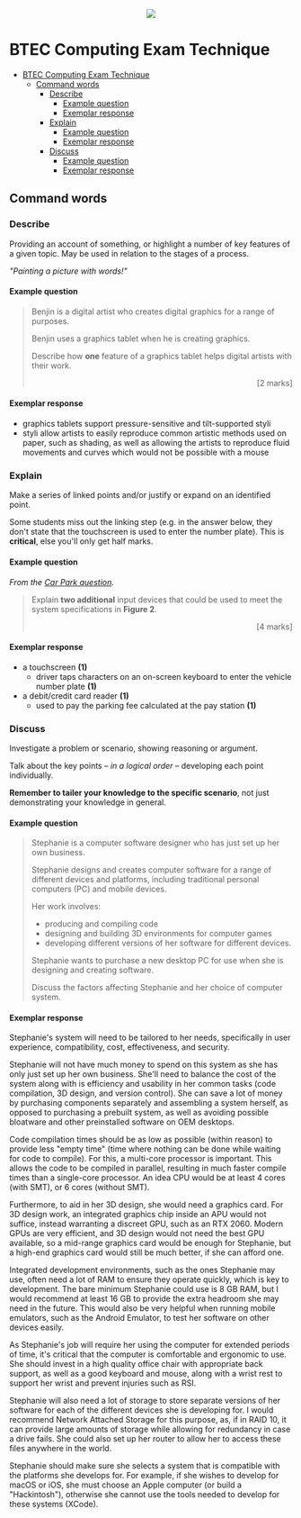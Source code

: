 <p align="center">
  <img src="../../../common-assets/blob/main/images/bhasvic/bhasvic-rect-hills-text-small.png?raw=true">
</p>

# BTEC Computing Exam Technique

- [BTEC Computing Exam Technique](#btec-computing-exam-technique)
  - [Command words](#command-words)
    - [Describe](#describe)
      - [Example question](#example-question)
      - [Exemplar response](#exemplar-response)
    - [Explain](#explain)
      - [Example question](#example-question-1)
      - [Exemplar response](#exemplar-response-1)
    - [Discuss](#discuss)
      - [Example question](#example-question-2)
      - [Exemplar response](#exemplar-response-2)

## Command words

### Describe

Providing an account of something, or highlight a number of key features of a given topic. May be used in relation to the stages of a process.

*"Painting a picture with words!"*

#### Example question

> Benjin is a digital artist who creates digital graphics for a range of purposes.
> 
> Benjin uses a graphics tablet when he is creating graphics.
>
> Describe how **one** feature of a graphics tablet helps digital artists with their work.
> 
> <p align="right">[2 marks]</p>

#### Exemplar response

- graphics tablets support pressure-sensitive and tilt-supported styli
- styli allow artists to easily reproduce common artistic methods used on paper, such as shading, as well as allowing the artists to reproduce fluid movements and curves which would not be possible with a mouse

### Explain

Make a series of linked points and/or justify or expand on an identified point.

Some students miss out the linking step (e.g. in the answer below, they don't state that the touchscreen is used to enter the number plate). This is **critical**, else you'll only get half marks.

#### Example question

*From the [Car Park question](assets/Car%20Park%20Hardware%20Q.pdf).*

> Explain **two additional** input devices that could be used to meet the system specifications in **Figure 2**. 
> 
> <p align="right">[4 marks]</p>

#### Exemplar response

- a touchscreen **(1)**
  - driver taps characters on an on-screen keyboard to enter the vehicle number plate **(1)**
- a debit/credit card reader **(1)**
  - used to pay the parking fee calculated at the pay station **(1)**

### Discuss

Investigate a problem or scenario, showing reasoning or argument.

Talk about the key points – *in a logical order* – developing each point individually.

**Remember to tailer your knowledge to the specific scenario**, not just demonstrating your knowledge in general.

#### Example question

> Stephanie is a computer software designer who has just set up her own business.
> 
> Stephanie designs and creates computer software for a range of different devices and platforms, including traditional personal computers (PC) and mobile devices.
>
> Her work involves:
> - producing and compiling code
> - designing and building 3D environments for computer games
> - developing different versions of her software for different devices. 
>
> Stephanie wants to purchase a new desktop PC for use when she is designing and creating software.
> 
> Discuss the factors affecting Stephanie and her choice of computer system.

#### Exemplar response

Stephanie's system will need to be tailored to her needs, specifically in user experience, compatibility, cost, effectiveness, and security.

Stephanie will not have much money to spend on this system as she has only just set up her own business. She'll need to balance the cost of the system along with is efficiency and usability in her common tasks (code compilation, 3D design, and version control). She can save a lot of money by purchasing components separately and assembling a system herself, as opposed to purchasing a prebuilt system, as well as avoiding possible bloatware and other preinstalled software on OEM desktops.

Code compilation times should be as low as possible (within reason) to provide less "empty time" (time where nothing can be done while waiting for code to compile). For this, a multi-core processor is important. This allows the code to be compiled in parallel, resulting in much faster compile times than a single-core processor. An idea CPU would be at least 4 cores (with SMT), or 6 cores (without SMT).

Furthermore, to aid in her 3D design, she would need a graphics card. For 3D design work, an integrated graphics chip inside an APU would not suffice, instead warranting a discreet GPU, such as an RTX 2060. Modern GPUs are very efficient, and 3D design would not need the best GPU available, so a mid-range graphics card would be enough for Stephanie, but a high-end graphics card would still be much better, if she can afford one.

Integrated development environments, such as the ones Stephanie may use, often need a lot of RAM to ensure they operate quickly, which is key to development. The bare minimum Stephanie could use is 8 GB RAM, but I would recommend at least 16 GB to provide the extra headroom she may need in the future. This would also be very helpful when running mobile emulators, such as the Android Emulator, to test her software on other devices easily.

As Stephanie's job will require her using the computer for extended periods of time, it's critical that the computer is comfortable and ergonomic to use. She should invest in a high quality office chair with appropriate back support, as well as a good keyboard and mouse, along with a wrist rest to support her wrist and prevent injuries such as RSI.

Stephanie will also need a lot of storage to store separate versions of her software for each of the different devices she is developing for. I would recommend Network Attached Storage for this purpose, as, if in RAID 10, it can provide large amounts of storage while allowing for redundancy in case a drive fails. She could also set up her router to allow her to access these files anywhere in the world.

Stephanie should make sure she selects a system that is compatible with the platforms she develops for. For example, if she wishes to develop for macOS or iOS, she must choose an Apple computer (or build a "Hackintosh"), otherwise she cannot use the tools needed to develop for these systems (XCode).
